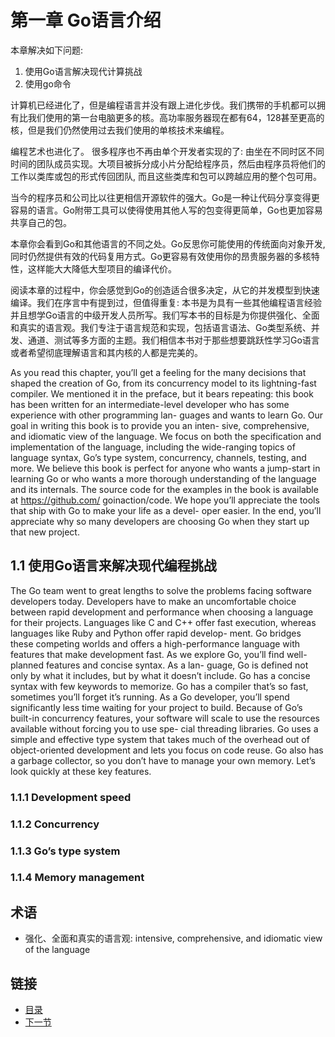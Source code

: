 第一章 Go语言介绍
=================

本章解决如下问题:
1. 使用Go语言解决现代计算挑战
2. 使用go命令

计算机已经进化了，但是编程语言并没有跟上进化步伐。我们携带的手机都可以拥有比我们使用的第一台电脑更多的核。高功率服务器现在都有64，128甚至更高的核，但是我们仍然使用过去我们使用的单核技术来编程。

编程艺术也进化了。 很多程序也不再由单个开发者实现的了: 由坐在不同时区不同时间的团队成员实现。大项目被拆分成小片分配给程序员，然后由程序员将他们的工作以类库或包的形式传回团队, 而且这些类库和包可以跨越应用的整个包可用。

当今的程序员和公司比以往更相信开源软件的强大。Go是一种让代码分享变得更容易的语言。Go附带工具可以使得使用其他人写的包变得更简单，Go也更加容易共享自己的包。

本章你会看到Go和其他语言的不同之处。Go反思你可能使用的传统面向对象开发, 同时仍然提供有效的代码复用方式。Go更容易有效使用你的昂贵服务器的多核特性，这样能大大降低大型项目的编译代价。

阅读本章的过程中，你会感觉到Go的创造适合很多决定，从它的并发模型到快速编译。我们在序言中有提到过，但值得重复: 本书是为具有一些其他编程语言经验并且想学Go语言的中级开发人员所写。我们写本书的目标是为你提供强化、全面和真实的语言观。我们专注于语言规范和实现，包括语言语法、Go类型系统、并发、通道、测试等多方面的主题。我们相信本书对于那些想要跳跃性学习Go语言或者希望彻底理解语言和其内核的人都是完美的。


As you read this chapter, you’ll get a feeling for the many decisions that shaped the creation of Go, from its concurrency model to its lightning-fast compiler. We mentioned it in the preface, but it bears repeating: this book has been written for an intermediate-level developer who has some experience with other programming lan- guages and wants to learn Go. Our goal in writing this book is to provide you an inten- sive, comprehensive, and idiomatic view of the language. We focus on both the specification and implementation of the language, including the wide-ranging topics of language syntax, Go’s type system, concurrency, channels, testing, and more. We believe this book is perfect for anyone who wants a jump-start in learning Go or who wants a more thorough understanding of the language and its internals.
The source code for the examples in the book is available at https://github.com/ goinaction/code.
We hope you’ll appreciate the tools that ship with Go to make your life as a devel- oper easier. In the end, you’ll appreciate why so many developers are choosing Go when they start up that new project.


## 1.1 使用Go语言来解决现代编程挑战

The Go team went to great lengths to solve the problems facing software developers today. Developers have to make an uncomfortable choice between rapid development and performance when choosing a language for their projects. Languages like C and C++ offer fast execution, whereas languages like Ruby and Python offer rapid develop- ment. Go bridges these competing worlds and offers a high-performance language with features that make development fast.
As we explore Go, you’ll find well-planned features and concise syntax. As a lan- guage, Go is defined not only by what it includes, but by what it doesn’t include. Go has a concise syntax with few keywords to memorize. Go has a compiler that’s so fast, sometimes you’ll forget it’s running. As a Go developer, you’ll spend significantly less time waiting for your project to build. Because of Go’s built-in concurrency features, your software will scale to use the resources available without forcing you to use spe- cial threading libraries. Go uses a simple and effective type system that takes much of the overhead out of object-oriented development and lets you focus on code reuse. Go also has a garbage collector, so you don’t have to manage your own memory. Let’s look quickly at these key features.


### 1.1.1 Development speed

### 1.1.2 Concurrency

### 1.1.3 Go’s type system

### 1.1.4 Memory management

## 术语
- 强化、全面和真实的语言观: intensive, comprehensive, and idiomatic view of the language


## 链接
- [目录](../README.md)
- [下一节](1.2.md)
